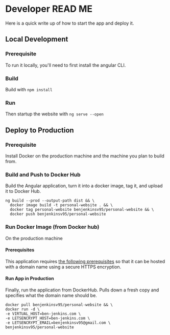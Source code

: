 # Developer READ ME
Here is a quick write up of how to start the app and deploy it.


## Local Development
### Prerequisite
To run it locally, you'll need to first install the angular CLI.


### Build
Build with `npm install`

### Run
Then startup the website with `ng serve --open`

## Deploy to Production
### Prerequisite
Install Docker on the production machine and the machine you plan to build from.

### Build and Push to Docker Hub
Build the Angular application, turn it into a docker image, tag it, and upload it to Docker Hub.
```
ng build --prod --output-path dist && \
  docker image build -t personal-website . && \
  docker tag personal-website benjenkinsv95/personal-website && \
  docker push benjenkinsv95/personal-website
```


### Run Docker Image (from Docker hub)
On the production machine

#### Prerequisites
This application requires [the following prerequisites](docker_nginx_prerequisites.md) so that it can be hosted with a domain name using a secure HTTPS encryption.

#### Run App in Production
Finally, run the application from DockerHub. Pulls down a fresh copy and specifies what the domain name should be.
```
docker pull benjenkinsv95/personal-website && \
docker run -d \
-e VIRTUAL_HOST=ben-jenkins.com \
-e LETSENCRYPT_HOST=ben-jenkins.com \
-e LETSENCRYPT_EMAIL=benjenkinsv95@gmail.com \
benjenkinsv95/personal-website
```
